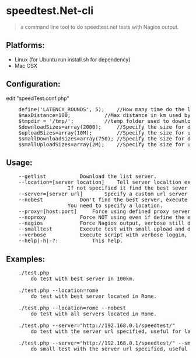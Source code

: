 speedtest.Net-cli
=================
>a command line tool to do speedtest.net tests with Nagios output.

Platforms:
----------
* Linux (for Ubuntu run install.sh for dependency)
* Mac OSX

Configuration:
--------------
edit "speedTest.conf.php"
<pre>
    define('LATENCY_ROUNDS', 5);    //How many time do the latency test for server
    $maxDistance=100;		    //Max distance in km used by servers filter when you don't specify the location
    $tmpdir = '/tmp/';		    //temp folder used to download test files
    $downloadSizes=array(2000);	    //Specify the size for download images, it download one image for size
    $uploadSizes=array(10M);	    //Specify the size for upload file, it automatic create it if needed.
    $smallDownloadSizes=array(750); //Specify the size for download images for small test, it download one image for size
    $smallUploadSizes=array(2M);    //Specify the size for upload file for small test, it automatic create it if needed.
</pre>

Usage:
------
<pre>
	--getlist			Download the list server.
	--location=[server location]	Tell server localtion example 'cesena'.
					If not specified it find the best sever in 100km.
	--server=[server url]		Specify a custom url server
	--nobest			Don't find the best server, execute test on all servers.
					You need to specify a location.
	--proxy=[host:port]		Force using defined proxy server.
	--noproxy			Force NOT using even if define the env http_proxy.
	--nagios			Force Nagios output, verbose still disabled
	--smalltest			Execute test with small upload and download files.
	--verbose			Execute script with verbose loggin, no Nagios output.
	--help|-h|-?:			This help.
</pre>
Examples:
---------
<pre>
	./test.php
		do test with best server in 100km.

	./test.php --location=rome
		do test with best server located in Rome.

	./test.php --location=rome --nobest
		do test with all servers located in Rome.

	./test.php --server="http://192.168.0.1/speedtest/"
		do test with the server url specified, useful for lan tests.

	./test.php --server="http://192.168.0.1/speedtest/" --smalltest
		do small test with the server url specified, useful for lan tests.
</pre>